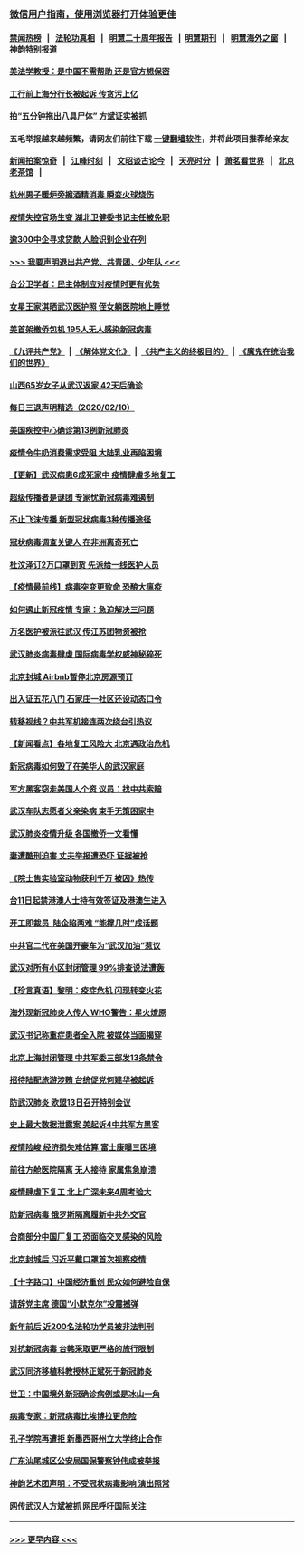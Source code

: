 ### [微信用户指南，使用浏览器打开体验更佳](https://github.com/gfw-breaker/banned-news1/blob/master/indexes/wechat-guide.md?t=0)
#### [禁闻热榜](热点新闻.md?t=0)  &nbsp;&nbsp;|&nbsp;&nbsp; [法轮功真相](https://github.com/gfw-breaker/truth/blob/master/README.md?t=0) &nbsp;&nbsp;|&nbsp;&nbsp; [明慧二十周年报告](https://github.com/gfw-breaker/mh-reports/blob/master/README.md?t=0) &nbsp;&nbsp;|&nbsp;&nbsp;[明慧期刊](https://github.com/gfw-breaker/mh-qikan) &nbsp;&nbsp;|&nbsp;&nbsp; [明慧海外之窗](https://github.com/gfw-breaker/mh-news/blob/master/README.md?t=0) &nbsp;&nbsp;|&nbsp;&nbsp; [神韵特别报道](https://github.com/gfw-breaker/mh-news/blob/master/shenyun.md?t=0)
#### [美法学教授：是中国不需帮助 还是官方想保密](../pages/nsc413/n11859492.md?t=02111422) 
#### [工行前上海分行长被起诉 传贪污上亿](../pages/nsc413/n11860139.md?t=02111422) 
#### [拍“五分钟拖出八具尸体” 方斌证实被抓](../pages/nsc413/n11860090.md?t=02111422) 
#### 五毛举报越来越频繁，请网友们前往下载 [一键翻墙软件](https://github.com/gfw-breaker/ssr-accounts)，并将此项目推荐给亲友
#### [新闻拍案惊奇](https://github.com/gfw-breaker/banned-news1/blob/master/pages/link4.md) &nbsp;&nbsp;|&nbsp;&nbsp; [江峰时刻](https://github.com/gfw-breaker/banned-news1/blob/master/pages/link4.md) &nbsp;&nbsp;|&nbsp;&nbsp; [文昭谈古论今](https://github.com/gfw-breaker/banned-news1/blob/master/pages/link4.md) &nbsp;&nbsp;|&nbsp;&nbsp; [天亮时分](https://github.com/gfw-breaker/banned-news1/blob/master/pages/link4.md) &nbsp;&nbsp;|&nbsp;&nbsp; [萧茗看世界](https://github.com/gfw-breaker/banned-news1/blob/master/pages/link4.md) &nbsp;&nbsp;|&nbsp;&nbsp; [北京老茶馆](https://github.com/gfw-breaker/banned-news1/blob/master/pages/link4.md) &nbsp;&nbsp;|&nbsp;&nbsp; 
#### [杭州男子暖炉旁擦酒精消毒 瞬变火球烧伤](../pages/nsc413/n11860071.md?t=02111422) 
#### [疫情失控官场生变 湖北卫健委书记主任被免职](../pages/nsc413/n11859848.md?t=02111422) 
#### [逾300中企寻求贷款 人脸识别企业在列](../pages/nsc413/n11860100.md?t=02111422) 
#### [>>> 我要声明退出共产党、共青团、少年队 <<<](https://github.com/begood0513/goodnews/blob/master/quit/letter.md) 
#### [台公卫学者：民主体制应对疫情时更有优势](../pages/nsc413/n11860023.md?t=02111422) 
#### [女星王家淇晒武汉医护照 侄女躺医院地上睡觉](../pages/nsc413/n11859756.md?t=02111422) 
#### [美首架撤侨包机 195人无人感染新冠病毒](../pages/nsc413/n11859908.md?t=02111422) 
#### [《九评共产党》](https://github.com/begood0513/9ping.md/blob/master/README.md) &nbsp;|&nbsp; [《解体党文化》](../../../../jtdwh.md/blob/master/README.md)  &nbsp;|&nbsp; [《共产主义的终极目的》](../../../../gczydzjmd.md/blob/master/README.md) &nbsp;|&nbsp; [《魔鬼在统治我们的世界》](../../../../mgztzwmdsj.md/blob/master/README.md) 
#### [山西65岁女子从武汉返家 42天后确诊](../pages/nsc413/n11859912.md?t=02111422) 
#### [每日三退声明精选（2020/02/10）](../pages/nsc413/n11860031.md?t=02111422) 
#### [美国疾控中心确诊第13例新冠肺炎](../pages/nsc413/n11859966.md?t=02111422) 
#### [疫情令牛奶消费需求受阻 大陆乳业再陷困境](../pages/nsc413/n11859859.md?t=02111422) 
#### [【更新】武汉病患6成死家中 疫情肆虐多地复工](../pages/nsc413/n11801312.md?t=02111422) 
#### [超级传播者是谜团 专家忧新冠病毒难遏制](../pages/nsc413/n11859686.md?t=02111422) 
#### [不止飞沫传播 新型冠状病毒3种传播途径](../pages/nsc413/n11859060.md?t=02111422) 
#### [冠状病毒调查关键人 在非洲离奇死亡](../pages/nsc413/n11859798.md?t=02111422) 
#### [杜汶泽订2万口罩到货 先派给一线医护人员](../pages/nsc413/n11859214.md?t=02111422) 
#### [【疫情最前线】病毒突变更致命 恐酿大瘟疫](../pages/nsc413/n11859604.md?t=02111422) 
#### [如何遏止新冠疫情 专家：急迫解决三问题](../pages/nsc413/n11859685.md?t=02111422) 
#### [万名医护被派往武汉 传江苏团物资被抢](../pages/nsc413/n11859585.md?t=02111422) 
#### [武汉肺炎病毒肆虐 国际病毒学权威神秘猝死](../pages/nsc413/n11833010.md?t=02111422) 
#### [北京封城 Airbnb暂停北京房源预订](../pages/nsc413/n11859659.md?t=02111422) 
#### [出入证五花八门 石家庄一社区还设动态口令](../pages/nsc413/n11859510.md?t=02111422) 
#### [转移视线？中共军机接连两次绕台引热议](../pages/nsc413/n11859346.md?t=02111422) 
#### [【新闻看点】各地复工风险大 北京遇政治危机](../pages/nsc413/n11859164.md?t=02111422) 
#### [新冠病毒如何毁了在美华人的武汉家庭](../pages/nsc413/n11859524.md?t=02111422) 
#### [军方黑客窃走美国人个资 议员：找中共索赔](../pages/nsc413/n11859371.md?t=02111422) 
#### [武汉车队志愿者父亲染病 束手无策困家中](../pages/nsc413/n11859117.md?t=02111422) 
#### [武汉肺炎疫情升级 各国撤侨一文看懂](../pages/nsc413/n11859313.md?t=02111422) 
#### [妻遭酷刑迫害 丈夫举报遭恐吓 证据被抢](../pages/nsc413/n11858478.md?t=02111422) 
#### [《院士售实验室动物获利千万 被囚》热传](../pages/nsc413/n11859316.md?t=02111422) 
#### [台11日起禁港澳人士持有效签证及港澳生进入](../pages/nsc413/n11858423.md?t=02111422) 
#### [开工即裁员  陆企陷两难 “能撑几时”成话题](../pages/nsc413/n11859127.md?t=02111422) 
#### [中共官二代在美国开豪车为“武汉加油”惹议](../pages/nsc413/n11859039.md?t=02111422) 
#### [武汉对所有小区封闭管理 99%排查说法遭轰](../pages/nsc413/n11859264.md?t=02111422) 
#### [【珍言真语】黎明：疫症危机 闪现转变火花](../pages/nsc413/n11859199.md?t=02111422) 
#### [海外现新冠肺炎人传人 WHO警告：星火燎原](../pages/nsc413/n11859252.md?t=02111422) 
#### [武汉书记称重症患者全入院 被媒体当面揭穿](../pages/nsc413/n11859218.md?t=02111422) 
#### [北京上海封闭管理 中共军委三部发13条禁令](../pages/nsc413/n11859098.md?t=02111422) 
#### [招待陆配旅游涉贿 台统促党何建华被起诉](../pages/nsc413/n11858696.md?t=02111422) 
#### [防武汉肺炎 欧盟13日召开特别会议](../pages/nsc413/n11859088.md?t=02111422) 
#### [史上最大数据泄露案 美起诉4中共军方黑客](../pages/nsc413/n11859115.md?t=02111422) 
#### [疫情险峻 经济损失难估算 富士康曝三困境](../pages/nsc413/n11859120.md?t=02111422) 
#### [前往方舱医院隔离 无人接待 家属焦急崩溃](../pages/nsc413/n11859068.md?t=02111422) 
#### [疫情肆虐下复工 北上广深未来4周考验大](../pages/nsc413/n11859066.md?t=02111422) 
#### [防新冠病毒 俄罗斯隔离履新中共外交官](../pages/nsc413/n11859079.md?t=02111422) 
#### [台商部分中国厂复工 恐面临交叉感染的风险](../pages/nsc413/n11858646.md?t=02111422) 
#### [北京封城后 习近平戴口罩首次视察疫情](../pages/nsc413/n11858828.md?t=02111422) 
#### [【十字路口】中国经济重创 民众如何避险自保](../pages/nsc413/n11857098.md?t=02111422) 
#### [请辞党主席 德国“小默克尔”投震撼弹](../pages/nsc413/n11858583.md?t=02111422) 
#### [新年前后 近200名法轮功学员被非法判刑](../pages/nsc413/n11855720.md?t=02111422) 
#### [对抗新冠病毒 台韩采取更严格的旅行限制](../pages/nsc413/n11858936.md?t=02111422) 
#### [武汉同济移植科教授林正斌死于新冠肺炎](../pages/nsc413/n11858844.md?t=02111422) 
#### [世卫：中国境外新冠确诊病例或是冰山一角](../pages/nsc413/n11858781.md?t=02111422) 
#### [病毒专家：新冠病毒比埃博拉更危险](../pages/nsc413/n11858572.md?t=02111422) 
#### [孔子学院再遭拒 新墨西哥州立大学终止合作](../pages/nsc413/n11858661.md?t=02111422) 
#### [广东汕尾城区公安局国保警察钟伟成被举报](../pages/nsc413/n11854172.md?t=02111422) 
#### [神韵艺术团声明：不受冠状病毒影响 演出照常](../pages/nsc413/n11858801.md?t=02111422) 
#### [网传武汉人方斌被抓 网民呼吁国际关注](../pages/nsc413/n11858666.md?t=02111422) 

----
#### [ >>> 更早内容 <<< ](../indexes/nsc413-earlier.md)

